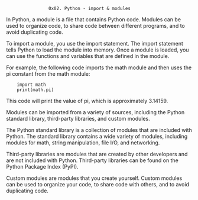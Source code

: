 					0x02. Python - import & modules
 In Python, a module is a file that contains Python code. Modules can be used to organize code, to share code between different programs, and to avoid duplicating code.

To import a module, you use the import statement. The import statement tells Python to load the module into memory. Once a module is loaded, you can use the functions and variables that are defined in the module.

For example, the following code imports the math module and then uses the pi constant from the math module:
 

		import math
		print(math.pi)

This code will print the value of pi, which is approximately 3.14159.

Modules can be imported from a variety of sources, including the Python standard library, third-party libraries, and custom modules.

The Python standard library is a collection of modules that are included with Python. The standard library contains a wide variety of modules, including modules for math, string manipulation, file I/O, and networking.

Third-party libraries are modules that are created by other developers and are not included with Python. Third-party libraries can be found on the Python Package Index (PyPI).

Custom modules are modules that you create yourself. Custom modules can be used to organize your code, to share code with others, and to avoid duplicating code.